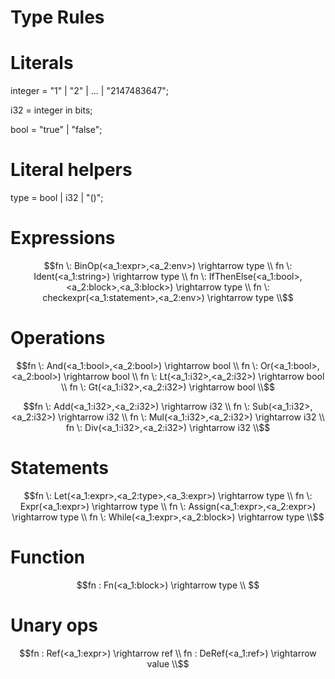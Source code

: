 # Type Rules
# Literals

integer = "1" | "2" | ... | "2147483647";

i32 = integer in bits;

bool = "true" | "false";


# Literal helpers

type = bool | i32 | "()";

# Expressions

```math
fn \: BinOp(<a_1:expr>,<a_2:env>) \rightarrow type \\
fn \: Ident(<a_1:string>) \rightarrow type \\
fn \: IfThenElse(<a_1:bool>,<a_2:block>,<a_3:block>) \rightarrow type \\
fn \: checkexpr(<a_1:statement>,<a_2:env>) \rightarrow type \\
```

# Operations

```math
fn \: And(<a_1:bool>,<a_2:bool>) \rightarrow bool \\
fn \: Or(<a_1:bool>,<a_2:bool>) \rightarrow bool \\
fn \: Lt(<a_1:i32>,<a_2:i32>) \rightarrow bool \\
fn \: Gt(<a_1:i32>,<a_2:i32>) \rightarrow bool \\
```
```math
fn \: Add(<a_1:i32>,<a_2:i32>) \rightarrow i32 \\
fn \: Sub(<a_1:i32>,<a_2:i32>) \rightarrow i32 \\
fn \: Mul(<a_1:i32>,<a_2:i32>) \rightarrow i32 \\
fn \: Div(<a_1:i32>,<a_2:i32>) \rightarrow i32 \\
```

# Statements

```math
fn \: Let(<a_1:expr>,<a_2:type>,<a_3:expr>) \rightarrow type \\
fn \: Expr(<a_1:expr>) \rightarrow type \\
fn \: Assign(<a_1:expr>,<a_2:expr>) \rightarrow type \\
fn \: While(<a_1:expr>,<a_2:block>) \rightarrow type \\
```

# Function
```math
fn : Fn(<a_1:block>) \rightarrow type \\ 
```

# Unary ops
```math
fn : Ref(<a_1:expr>) \rightarrow ref \\ 
fn : DeRef(<a_1:ref>) \rightarrow value \\
```